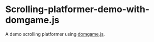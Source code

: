 # Scrolling-platformer-demo-with-domgame.js
A demo scrolling platformer using <a href="https://github.com/jochencena/domgame.js">domgame.js</a>.
